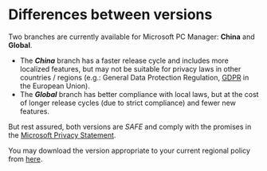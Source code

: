 # Differences between versions

Two branches are currently available for Microsoft PC Manager: **China** and **Global**. 
- The ***China*** branch has a faster release cycle and includes more localized features, but may not be suitable for privacy laws in other countries / regions (e.g.: General Data Protection Regulation, [GDPR](https://gdpr-info.eu/) in the European Union). 
- The ***Global*** branch has better compliance with local laws, but at the cost of longer release cycles (due to strict compliance) and fewer new features.

But rest assured, both versions are *SAFE* and comply with the promises in the [Microsoft Privacy Statement](https://privacy.microsoft.com/en-US/privacystatement).

You may download the version appropriate to your current regional policy from [here](https://aka.ms/PCManagerOFL500000).
